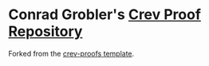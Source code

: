 # Conrad Grobler's [Crev Proof Repository](https://github.com/crev-dev/crev/wiki/Proof-Repository)

Forked from the [crev-proofs template](https://github.com/crev-dev/crev-proofs/fork).
